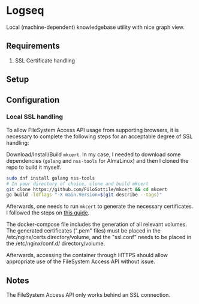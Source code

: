 # Logseq

Local (machine-dependent) knowledgebase utility with nice graph view.

## Requirements

1. SSL Certificate handling

## Setup

## Configuration

### Local SSL handling

To allow FileSystem Access API usage from supporting browsers, it is necessary to complete the following steps for an acceptable degree of SSL handling:

Download/Install/Build `mkcert`. In my case, I needed to download some dependencies (`golang` and `nss-tools` for AlmaLinux) and then I cloned the repo to build it myself.

```bash
sudo dnf install golang nss-tools
# In your directory of choice, clone and build mkcert
git clone https://github.com/FiloSottile/mkcert && cd mkcert
go build -ldflags "-X main.Version=$(git describe --tags)"
```

Afterwards, one needs to run `mkcert` to generate the necessary certificates. I followed the steps on [this guide](https://github.com/logseq/logseq/blob/master/docs/docker-web-app-guide.md).

The docker-compose file includes the generation of all relevant volumes. The generated certificates (".pem" files) must be placed in the /etc/nginx/certs directory/volume, and the "ssl.conf" needs to be placed in the /etc/nginx/conf.d/ directory/volume.

Afterwards, accessing the container through HTTPS should allow appropriate use of the FileSystem Access API without issue.

## Notes

The FileSystem Access API only works behind an SSL connection.
